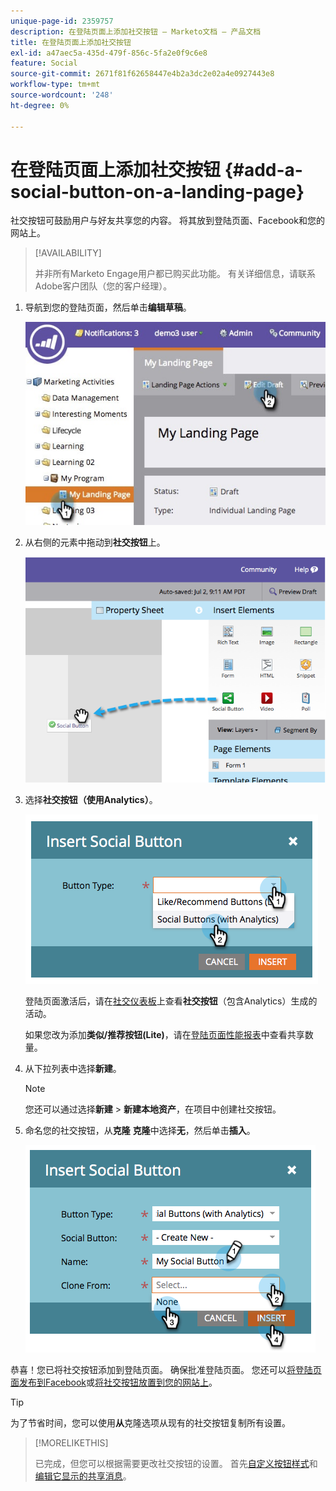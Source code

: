 ```yaml
---
unique-page-id: 2359757
description: 在登陆页面上添加社交按钮 — Marketo文档 — 产品文档
title: 在登陆页面上添加社交按钮
exl-id: a47aec5a-435d-479f-856c-5fa2e0f9c6e8
feature: Social
source-git-commit: 2671f81f62658447e4b2a3dc2e02a4e0927443e8
workflow-type: tm+mt
source-wordcount: '248'
ht-degree: 0%

---
```


# 在登陆页面上添加社交按钮 {#add-a-social-button-on-a-landing-page}

社交按钮可鼓励用户与好友共享您的内容。 将其放到登陆页面、Facebook和您的网站上。

>[!AVAILABILITY]
>
>并非所有Marketo Engage用户都已购买此功能。 有关详细信息，请联系Adobe客户团队（您的客户经理）。

1. 导航到您的登陆页面，然后单击&#x200B;**编辑草稿**。

   ![](assets/landingpageeditdraft.jpg)

1. 从右侧的元素中拖动到&#x200B;**社交按钮**&#x200B;上。

   ![](assets/image2014-9-17-10-3a35-3a6.png)

1. 选择&#x200B;**社交按钮（使用Analytics）**。

   ![](assets/image2014-9-17-10-3a35-3a13.png)

   登陆页面激活后，请在[社交仪表板](/help/marketo/product-docs/demand-generation/social/social-functions/view-social-performance.md)上查看&#x200B;**社交按钮**（包含Analytics）生成的活动。

   如果您改为添加&#x200B;**类似/推荐按钮(Lite)**，请在[登陆页面性能报表](/help/marketo/product-docs/demand-generation/landing-pages/understanding-landing-pages/landing-page-performance-report.md)中查看共享数量。

1. 从下拉列表中选择&#x200B;**新建**。

   >[!NOTE]
   >
   >您还可以通过选择&#x200B;**新建** > **新建本地资产**，在项目中创建社交按钮。

1. 命名您的社交按钮，从&#x200B;**克隆** **克隆**&#x200B;中选择&#x200B;**无**，然后单击&#x200B;**插入**。

   ![](assets/image2014-9-17-10-3a35-3a26.png)

恭喜！您已将社交按钮添加到登陆页面。 确保批准登陆页面。 您还可以[将登陆页面发布到Facebook](/help/marketo/product-docs/demand-generation/facebook/publish-landing-pages-to-facebook.md)或[将社交按钮放置到您的网站上](/help/marketo/product-docs/demand-generation/social/social-functions/deploy-social-on-your-website.md)。

>[!TIP]
>
>为了节省时间，您可以使用&#x200B;**从**&#x200B;克隆选项从现有的社交按钮复制所有设置。

>[!MORELIKETHIS]
>
>已完成，但您可以根据需要更改社交按钮的设置。 首先[自定义按钮样式](/help/marketo/product-docs/demand-generation/social/configuring-social-actions/customize-social-app-button.md)和[编辑它显示的共享消息](/help/marketo/product-docs/demand-generation/social/configuring-social-actions/configure-social-sign-up-share-flow.md)。
